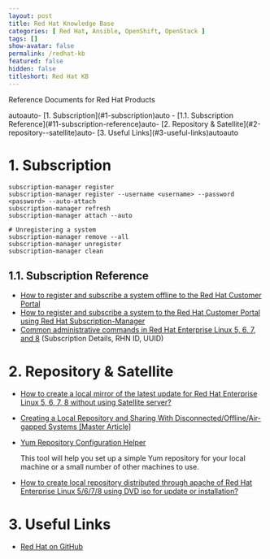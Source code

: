 ```yaml
---
layout: post
title: Red Hat Knowledge Base
categories: [ Red Hat, Ansible, OpenShift, OpenStack ]
tags: []
show-avatar: false
permalink: /redhat-kb
featured: false
hidden: false
titleshort: Red Hat KB
---
```


Reference Documents for Red Hat Products

<!-- TOC -->autoauto- [1. Subscription](#1-subscription)auto  - [1.1. Subscription Reference](#11-subscription-reference)auto- [2. Repository & Satellite](#2-repository--satellite)auto- [3. Useful Links](#3-useful-links)autoauto<!-- /TOC -->

# 1. Subscription

```
subscription-manager register
subscription-manager register --username <username> --password <password> --auto-attach
subscription-manager refresh
subscription-manager attach --auto

# Unregistering a system
subscription-manager remove --all
subscription-manager unregister
subscription-manager clean
```

## 1.1. Subscription Reference

- [How to register and subscribe a system offline to the Red Hat Customer Portal](https://access.redhat.com/solutions/3121571)
- [How to register and subscribe a system to the Red Hat Customer Portal using Red Hat Subscription-Manager](https://access.redhat.com/solutions/253273)
- [Common administrative commands in Red Hat Enterprise Linux 5, 6, 7, and 8](https://access.redhat.com/articles/1189123) (Subscription Details, RHN ID, UUID)

# 2. Repository & Satellite

- [How to create a local mirror of the latest update for Red Hat Enterprise Linux 5, 6, 7, 8 without using Satellite server?](https://access.redhat.com/solutions/23016)

- [Creating a Local Repository and Sharing With Disconnected/Offline/Air-gapped Systems [Master Article]](https://access.redhat.com/solutions/3176811)

- [Yum Repository Configuration Helper](https://access.redhat.com/labs/yumrepoconfighelper/)

  This tool will help you set up a simple Yum repository for your local machine or a small number of other machines to use. 
  
- [How to create local repository distributed through apache of Red Hat Enterprise Linux 5/6/7/8 using DVD iso for update or installation?](https://access.redhat.com/solutions/7227)

# 3. Useful Links

- [Red Hat on GitHub](https://redhatofficial.github.io/)